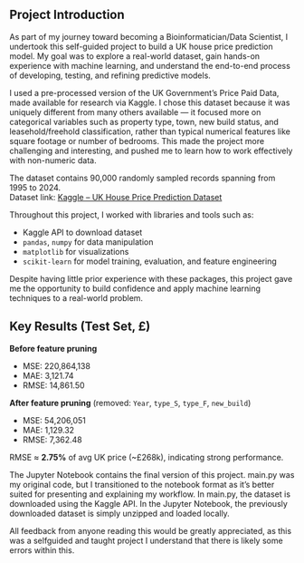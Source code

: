 ## Project Introduction

As part of my journey toward becoming a Bioinformatician/Data Scientist, I undertook this self-guided project to build a UK house price prediction model. My goal was to explore a real-world dataset, gain hands-on experience with machine learning, and understand the end-to-end process of developing, testing, and refining predictive models.

I used a pre-processed version of the UK Government’s Price Paid Data, made available for research via Kaggle. I chose this dataset because it was uniquely different from many others available — it focused more on categorical variables such as property type, town, new build status, and leasehold/freehold classification, rather than typical numerical features like square footage or number of bedrooms. This made the project more challenging and interesting, and pushed me to learn how to work effectively with non-numeric data.

The dataset contains 90,000 randomly sampled records spanning from 1995 to 2024.  
Dataset link: [Kaggle – UK House Price Prediction Dataset](https://www.kaggle.com/datasets/swarupsudulaganti/uk-house-price-prediction-dataset-2015-to-2024)

Throughout this project, I worked with libraries and tools such as:
- Kaggle API to download dataset
- `pandas`, `numpy` for data manipulation
- `matplotlib` for visualizations
- `scikit-learn` for model training, evaluation, and feature engineering

Despite having little prior experience with these packages, this project gave me the opportunity to build confidence and apply machine learning techniques to a real-world problem.

## Key Results (Test Set, £)
**Before feature pruning**
- MSE: 220,864,138  
- MAE: 3,121.74  
- RMSE: 14,861.50


**After feature pruning** (removed: `Year`, `type_S`, `type_F`, `new_build`)
- MSE: 54,206,051  
- MAE: 1,129.32  
- RMSE: 7,362.48


RMSE ≈ **2.75%** of avg UK price (~£268k), indicating strong performance.

The Jupyter Notebook contains the final version of this project.
main.py was my original code, but I transitioned to the notebook format as it’s better suited for presenting and explaining my workflow.
In main.py, the dataset is downloaded using the Kaggle API. In the Jupyter Notebook, the previously downloaded dataset is simply unzipped and loaded locally.

All feedback from anyone reading this would be greatly appreciated, as this was a selfguided and taught project I understand that there is likely some errors within this.
